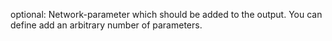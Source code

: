 

optional: Network-parameter which should be added to the output. You can define add an arbitrary number of parameters.
